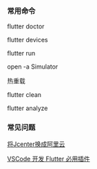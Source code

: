 ### 常用命令
flutter doctor

flutter devices

flutter run

open -a Simulator

热重载

flutter clean

flutter analyze


### 常见问题

[将Jcenter换成阿里云](https://blog.csdn.net/lanwilliam/article/details/83339306)

[VSCode 开发 Flutter 必用插件](https://blog.csdn.net/qq_37954086/article/details/89295555)

